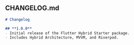 

## **CHANGELOG.md**

```markdown
# Changelog

## **1.0.0**
- Initial release of the Flutter Hybrid Starter package.
- Includes Hybrid Architecture, MVVM, and Riverpod.